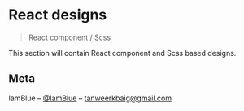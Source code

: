 # React designs
> React component / Scss


This section will contain React component and Scss based designs.



## Meta

IamBlue – [@IamBlue](https://twitter.com/IamBlue) – tanweerkbaig@gmail.com


